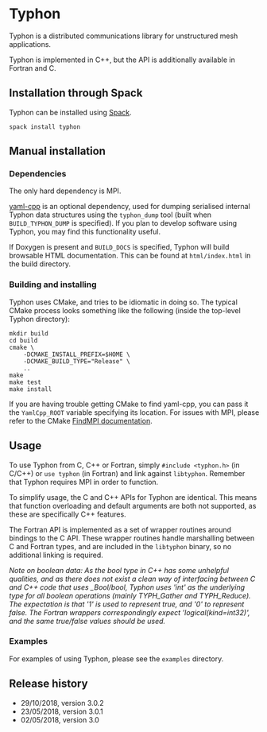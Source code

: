 # Typhon

Typhon is a distributed communications library for unstructured mesh
applications.

Typhon is implemented in C++, but the API is additionally available in Fortran
and C.

## Installation through Spack

Typhon can be installed using [Spack](https://spack.io/).

```
spack install typhon
```

## Manual installation

### Dependencies

The only hard dependency is MPI.

[yaml-cpp](https://github.com/jbeder/yaml-cpp) is an optional dependency, used
for dumping serialised internal Typhon data structures using the `typhon_dump`
tool (built when `BUILD_TYPHON_DUMP` is specified). If you plan to develop
software using Typhon, you may find this functionality useful.

If Doxygen is present and `BUILD_DOCS` is specified, Typhon will build browsable
HTML documentation. This can be found at `html/index.html` in the build
directory.

### Building and installing

Typhon uses CMake, and tries to be idiomatic in doing so. The typical CMake
process looks something like the following (inside the top-level Typhon
directory):

```
mkdir build
cd build
cmake \
    -DCMAKE_INSTALL_PREFIX=$HOME \
    -DCMAKE_BUILD_TYPE="Release" \
    ..
make
make test
make install
```

If you are having trouble getting CMake to find yaml-cpp, you can pass it the
`YamlCpp_ROOT` variable specifying its location. For issues with MPI, please
refer to the CMake [FindMPI documentation](https://cmake.org/cmake/help/latest/module/FindMPI.html).

## Usage

To use Typhon from C, C++ or Fortran, simply `#include <typhon.h>` (in C/C++) or
`use typhon` (in Fortran) and link against `libtyphon`. Remember that Typhon
requires MPI in order to function.

To simplify usage, the C and C++ APIs for Typhon are identical. This means that
function overloading and default arguments are both not supported, as these are
specifically C++ features.

The Fortran API is implemented as a set of wrapper routines around bindings to
the C API. These wrapper routines handle marshalling between C and Fortran
types, and are included in the `libtyphon` binary, so no additional linking is
required.

*Note on boolean data: As the bool type in C++ has some unhelpful qualities, and
as there does not exist a clean way of interfacing between C and C++ code that
uses _Bool/bool, Typhon uses 'int' as the underlying type for all boolean
operations (mainly TYPH_Gather and TYPH_Reduce). The expectation is that '1' is
used to represent true, and '0' to represent false. The Fortran wrappers
correspondingly expect 'logical(kind=int32)', and the same true/false values
should be used.*

### Examples

For examples of using Typhon, please see the `examples` directory.

## Release history

* 29/10/2018, version 3.0.2
* 23/05/2018, version 3.0.1
* 02/05/2018, version 3.0
